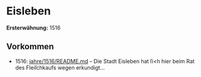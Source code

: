 # Eisleben

**Ersterwähnung:** 1516

## Vorkommen
- 1516: [jahre/1516/README.md](../jahre/1516/README.md) – Die Stadt Eisleben hat ſi<h hier beim Rat des
Fleiſchkaufs wegen erkundigt...
